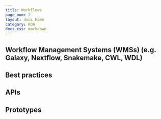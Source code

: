 ```yaml
---
title: Workflows
page_num: 2
layout: docs_home
category: RDA
docs_css: markdown
---
```

## Workflow Management Systems (WMSs) (e.g. Galaxy, Nextflow, Snakemake, CWL, WDL)

## Best practices

## APIs

## Prototypes
